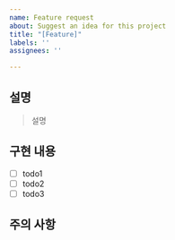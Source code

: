 ```yaml
---
name: Feature request
about: Suggest an idea for this project
title: "[Feature]"
labels: ''
assignees: ''

---
```


## 설명
> 설명

## 구현 내용
- [ ] todo1
- [ ] todo2
- [ ] todo3

## 주의 사항
